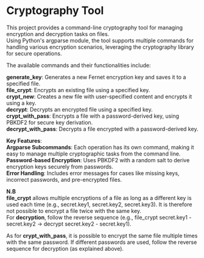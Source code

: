 # Cryptography Tool
This project provides a command-line cryptography tool for managing encryption and decryption tasks on files.  
Using Python's argparse module, the tool supports multiple commands for handling various encryption scenarios, leveraging the cryptography library for secure operations. 

The available commands and their functionalities include:  

**generate_key**: Generates a new Fernet encryption key and saves it to a specified file.  
**file_crypt**: Encrypts an existing file using a specified key.  
**crypt_new**: Creates a new file with user-specified content and encrypts it using a key.  
**decrypt**: Decrypts an encrypted file using a specified key.  
**crypt_with_pass**: Encrypts a file with a password-derived key, using PBKDF2 for secure key derivation.  
**decrypt_with_pass**: Decrypts a file encrypted with a password-derived key.


**Key Features**:  
**Argparse Subcommands**: Each operation has its own command, making it easy to manage multiple cryptographic tasks from the command line.  
**Password-based Encryption**: Uses PBKDF2 with a random salt to derive encryption keys securely from passwords.  
**Error Handling**: Includes error messages for cases like missing keys, incorrect passwords, and pre-encrypted files.

**N.B**  
**file_crypt** allows multiple encryptions of a file as long as a different key is used each time (e.g., secret.key1, secret.key2, secret.key3).  It is therefore not possible to encrypt a file twice with the same key.  
For **decryption**, follow the reverse sequence (e.g., file_crypt secret.key1 - secret.key2 → decrypt secret.key2 - secret.key1).


As for **crypt_with_pass**, it is possible to encrypt the same file multiple times with the same password. If different passwords are used, follow the reverse sequence for decryption (as explained above).
